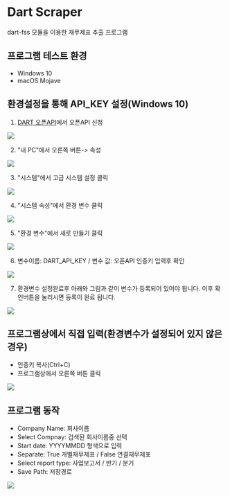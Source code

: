 # Dart Scraper

dart-fss 모듈을 이용한 재무제표 추출 프로그램

## 프로그램 테스트 환경

-   Windows 10
-   macOS Mojave

## 환경설정을 통해 API_KEY 설정(Windows 10)

1.  [DART 오픈API](http://dart.fss.or.kr/dsap001/intro.do)에서 오픈API 신청

![](./img/api_key.png)

2.  "내 PC"에서 오른쪽 버튼-> 속성

![](./img/right_click.png)

3.  "시스템"에서 고급 시스템 설정 클릭

![](./img/my_computer.png)

4.  "시스템 속성"에서 환경 변수 클릭

![](./img/system_info.png)

5.  "환경 변수"에서 새로 만들기 클릭

![](./img/env.png)

6.  변수이름: DART_API_KEY / 변수 값: 오픈API 인증키 입력후 확인

![](./img/new_env.png)

7.  환경변수 설정완료후 아래와 그림과 같이 변수가 등록되어 있어야 됩니다. 이후 확인버튼을 눌리시면 등록이 완료 됩니다.

![](./img/final.png)

## 프로그램상에서 직접 입력(환경변수가 설정되어 있지 않은 경우)

-   인증키 복사(Ctrl+C)
-   프로그램상에서 오른쪽 버튼 클릭

![](./img/api_key_input.png)


## 프로그램 동작
-   Company Name: 회사이름
-   Select Compnay: 검색된 회사이름중 선택
-   Start date: YYYYMMDD 형색으로 입력
-   Separate: True 개별재무제표 / False 연결재무제표
-   Select report type: 사업보고서 / 반기 / 분기
-   Save Path: 저장경로

![](./img/working.png)